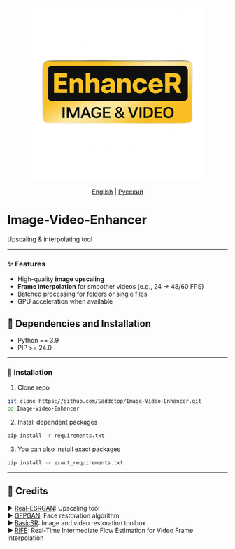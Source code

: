 <p align="center">
  <img src="assets/logo.png" alt="Logo" width="400"/>
</p>
<p align="center">
  <a href="#README.md">English</a> | <a href="#README_RU.md">Русский</a>
</p>

# Image-Video-Enhancer
Upscaling & interpolating tool

---

### ✨ Features
- High-quality **image upscaling**
- **Frame interpolation** for smoother videos (e.g., 24 → 48/60 FPS)
- Batched processing for folders or single files
- GPU acceleration when available

## 🔧 Dependencies and Installation

- Python == 3.9
- PIP >= 24.0

---

### 🚀 Installation

1. Clone repo
```bash
git clone https://github.com/Sadddtop/Image-Video-Enhancer.git
cd Image-Video-Enhancer
````

2. Install dependent packages

```bash
pip install -r requirements.txt
```

3. You can also install exact packages

```bash
pip install -r exact_requirements.txt
```

---

## 📖 Credits

▶️ [Real-ESRGAN](https://github.com/xinntao/Real-ESRGAN): Upscaling tool <br>
▶️ [GFPGAN](https://github.com/TencentARC/GFPGAN): Face restoration algorithm <br>
▶️ [BasicSR](https://github.com/xinntao/BasicSR):  Image and video restoration toolbox <br>
▶️ [RIFE](https://github.com/hzwer/ECCV2022-RIFE): Real-Time Intermediate Flow Estimation for Video Frame Interpolation <br>


